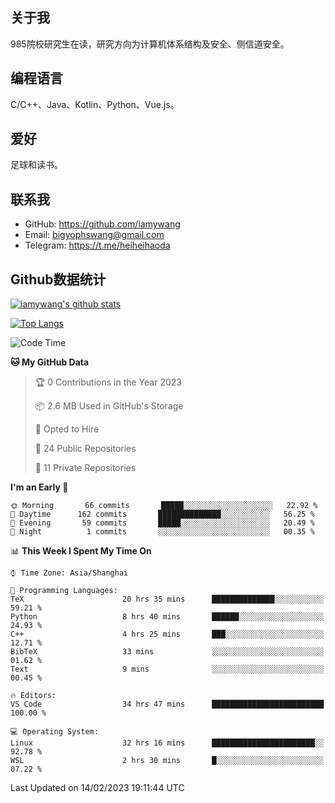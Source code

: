 ## 关于我

985院校研究生在读，研究方向为计算机体系结构及安全、侧信道安全。

## 编程语言

C/C++、Java、Kotlin、Python、Vue.js。

## 爱好

足球和读书。

## 联系我

- GitHub: https://github.com/iamywang
- Email: bigyophswang@gmail.com
- Telegram: https://t.me/heiheihaoda

## Github数据统计

[![iamywang's github stats](https://github-readme-stats.vercel.app/api?username=iamywang&count_private=true&show_icons=true)]()

[![Top Langs](https://github-readme-stats.vercel.app/api/top-langs/?username=iamywang&layout=compact)]()

<!--START_SECTION:waka-->
![Code Time](http://img.shields.io/badge/Code%20Time-730%20hrs%202%20mins-blue)

**🐱 My GitHub Data** 

> 🏆 0 Contributions in the Year 2023
 > 
> 📦 2.6 MB Used in GitHub's Storage 
 > 
> 💼 Opted to Hire
 > 
> 📜 24 Public Repositories 
 > 
> 🔑 11 Private Repositories  
 > 
**I'm an Early 🐤** 

```text
🌞 Morning       66 commits       █████░░░░░░░░░░░░░░░░░░░░   22.92 % 
🌆 Daytime      162 commits       ██████████████░░░░░░░░░░░   56.25 % 
🌃 Evening       59 commits       █████░░░░░░░░░░░░░░░░░░░░   20.49 % 
🌙 Night          1 commits       ░░░░░░░░░░░░░░░░░░░░░░░░░   00.35 % 

```


📊 **This Week I Spent My Time On** 

```text
⌚︎ Time Zone: Asia/Shanghai

💬 Programming Languages: 
TeX                      20 hrs 35 mins      ██████████████░░░░░░░░░░░   59.21 % 
Python                   8 hrs 40 mins       ██████░░░░░░░░░░░░░░░░░░░   24.93 % 
C++                      4 hrs 25 mins       ███░░░░░░░░░░░░░░░░░░░░░░   12.71 % 
BibTeX                   33 mins             ░░░░░░░░░░░░░░░░░░░░░░░░░   01.62 % 
Text                     9 mins              ░░░░░░░░░░░░░░░░░░░░░░░░░   00.45 % 

🔥 Editors: 
VS Code                  34 hrs 47 mins      █████████████████████████   100.00 % 

💻 Operating System: 
Linux                    32 hrs 16 mins      ███████████████████████░░   92.78 % 
WSL                      2 hrs 30 mins       █░░░░░░░░░░░░░░░░░░░░░░░░   07.22 % 

```


 Last Updated on 14/02/2023 19:11:44 UTC
<!--END_SECTION:waka-->
